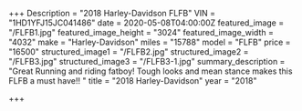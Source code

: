 +++
Description = "2018 Harley-Davidson FLFB"
VIN = "1HD1YFJ15JC041486"
date = 2020-05-08T04:00:00Z
featured_image = "/FLFB1.jpg"
featured_image_height = "3024"
featured_image_width = "4032"
make = "Harley-Davidson"
miles = "15788"
model = "FLFB"
price = "16500"
structured_image1 = "/FLFB2.jpg"
structured_image2 = "/FLFB3.jpg"
structured_image3 = "/FLFB3-1.jpg"
summary_description = "Great Running and riding fatboy! Tough looks and mean stance makes this FLFB a must have!! "
title = "2018 Harley-Davidson"
year = "2018"

+++
